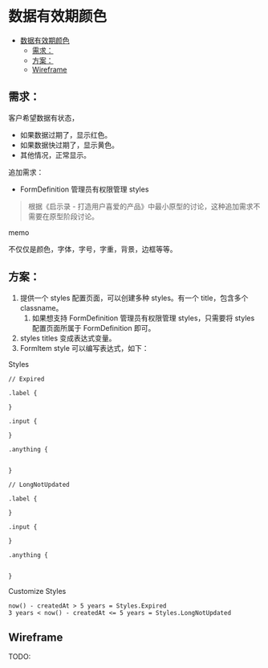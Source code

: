 # 数据有效期颜色

- [数据有效期颜色](#数据有效期颜色)
  - [需求：](#需求)
  - [方案：](#方案)
  - [Wireframe](#wireframe)

## 需求：

客户希望数据有状态，

- 如果数据过期了，显示红色。
- 如果数据快过期了，显示黄色。
- 其他情况，正常显示。

追加需求：

* FormDefinition 管理员有权限管理 styles

> 根据《启示录 - 打造用户喜爱的产品》中最小原型的讨论，这种追加需求不需要在原型阶段讨论。

memo

不仅仅是颜色，字体，字号，字重，背景，边框等等。

## 方案：

1. 提供一个 styles 配置页面，可以创建多种 styles。有一个 title，包含多个 classname。
   1. 如果想支持 FormDefinition 管理员有权限管理 styles，只需要将 styles 配置页面所属于 FormDefinition 即可。
2. styles titles 变成表达式变量。
3. FormItem style 可以编写表达式，如下：

Styles

```
// Expired

.label {

}

.input {

}

.anything {


}

// LongNotUpdated

.label {

}

.input {

}

.anything {


}
```

Customize Styles

```
now() - createdAt > 5 years = Styles.Expired
3 years < now() - createdAt <= 5 years = Styles.LongNotUpdated
```


## Wireframe

TODO: